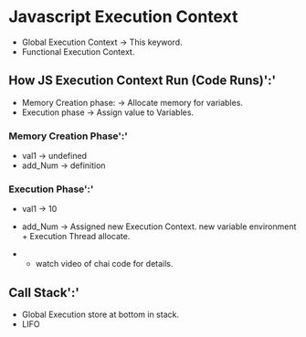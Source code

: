 # Javascript Execution Context

- Global Execution Context  -> This keyword.
- Functional Execution Context.

## How JS Execution Context Run (Code Runs)':'

- Memory Creation phase: -> Allocate memory for variables.
- Execution phase -> Assign value to Variables.

### Memory Creation Phase':'

- val1 -> undefined
- add_Num -> definition

### Execution Phase':'

- val1 -> 10
- add_Num -> Assigned new Execution Context. new variable environment + Execution Thread allocate.

- - watch video of chai code for details.

## Call Stack':'

- Global Execution store at bottom in stack.
- LIFO
